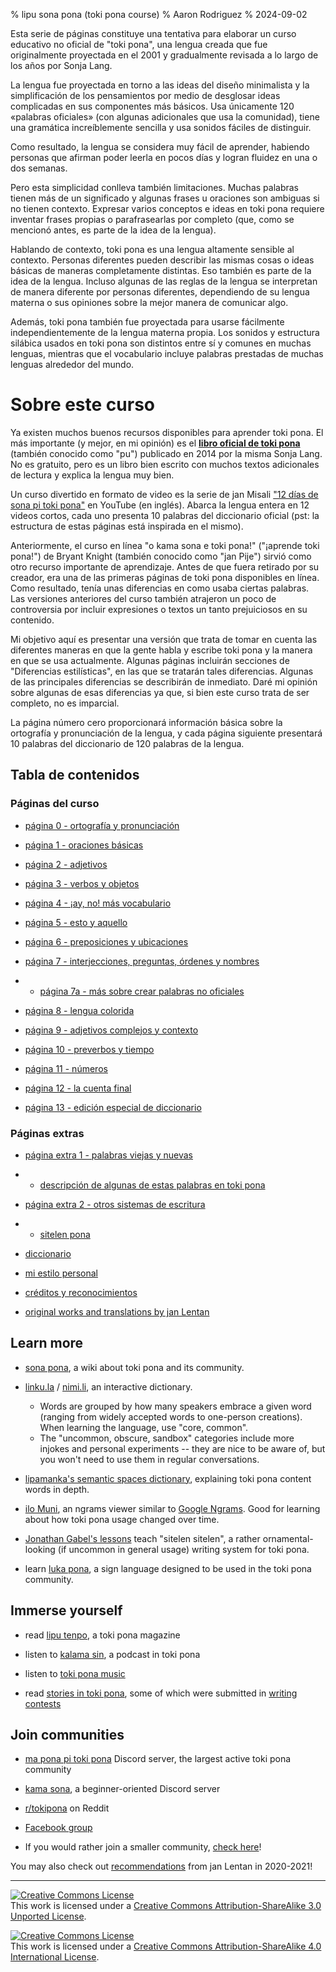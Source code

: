 % lipu sona pona (toki pona course)
% Aaron Rodriguez
% 2024-09-02

Esta serie de páginas constituye una tentativa para elaborar un curso educativo no oficial 
de "toki pona", una lengua creada que fue originalmente proyectada en el 2001 y 
gradualmente revisada a lo largo de los años por Sonja Lang.

La lengua fue proyectada en torno a las ideas del diseño minimalista y la simplificación 
de los pensamientos por medio de desglosar ideas complicadas en sus componentes más básicos. 
Usa únicamente 120 «palabras oficiales» (con algunas adicionales 
que usa la comunidad), tiene una gramática increíblemente sencilla
y usa sonidos fáciles de distinguir.

Como resultado, la lengua se considera muy fácil de aprender,
habiendo personas que afirman poder leerla en pocos días y logran fluidez en una o dos semanas.

Pero esta simplicidad conlleva también limitaciones. Muchas palabras tienen 
más de un significado y algunas frases u oraciones son ambiguas si no tienen contexto.
Expresar varios conceptos e ideas en toki pona requiere inventar frases propias
o parafrasearlas por completo (que, como se mencionó antes, es parte de la idea de la lengua).

Hablando de contexto, toki pona es una lengua altamente sensible al contexto. Personas diferentes
pueden describir las mismas cosas o ideas básicas de maneras completamente distintas. Eso también
es parte de la idea de la lengua. Incluso algunas de las reglas de la lengua se interpretan de manera diferente
por personas diferentes, dependiendo de su lengua materna o sus opiniones sobre la mejor manera de comunicar algo.

Además, toki pona también fue proyectada para usarse fácilmente independientemente 
de la lengua materna propia. Los sonidos y estructura silábica usados en toki pona son
distintos entre sí y comunes en muchas lenguas, mientras 
que el vocabulario incluye palabras prestadas de muchas lenguas alrededor del mundo.

# Sobre este curso

Ya existen muchos buenos recursos disponibles para aprender toki pona.
El más importante (y mejor, en mi opinión) es el [**libro oficial 
de toki pona**](https://tokipona.org/) (también conocido como "pu") publicado en 2014 por la misma Sonja
Lang. No es gratuito, pero es un libro bien escrito con muchos
textos adicionales de lectura y explica la lengua muy bien.

Un curso divertido en formato de video es la serie de jan Misali
["12 días de sona pi toki pona"](https://www.youtube.com/watch?v=4L-dvvng4Zc)
en YouTube (en inglés). Abarca la lengua entera en 12 videos cortos, cada uno 
presenta 10 palabras del diccionario oficial (pst: la estructura de estas páginas
está inspirada en el mismo).

Anteriormente, el curso en línea "o kama sona e toki pona!" ("¡aprende toki pona!") de
Bryant Knight (también conocido como "jan Pije") sirvió como otro recurso importante de aprendizaje.
Antes de que fuera retirado por su creador, era una de las primeras páginas de toki pona
disponibles en línea. Como resultado, tenía unas diferencias en como usaba ciertas
palabras. Las versiones anteriores del curso también atrajeron un poco de controversia
por incluir expresiones o textos un tanto prejuiciosos en su contenido. 

Mi objetivo aquí es presentar una versión que trata de tomar en cuenta 
las diferentes maneras en que la gente habla y escribe toki pona y la manera en que se usa
actualmente. Algunas páginas incluirán secciones de "Diferencias estilísticas", en las que
se tratarán tales diferencias. Algunas de las principales diferencias se describirán
de inmediato. Daré mi opinión sobre algunas de esas diferencias ya que,
si bien este curso trata de ser completo, no es imparcial.

La página número cero proporcionará información básica sobre la ortografía y pronunciación 
de la lengua, y cada página siguiente presentará 10 palabras del 
diccionario de 120 palabras de la lengua. 

## Tabla de contenidos

### Páginas del curso

* [página 0 - ortografía y pronunciación](es/0)

* [página 1 - oraciones básicas](es/1)

* [página 2 - adjetivos](es/2)

* [página 3 - verbos y objetos](es/3)

* [página 4 - ¡ay, no! más vocabulario](es/4)

* [página 5 - esto y aquello](es/5)

* [página 6 - preposiciones y ubicaciones](es/6)

* [página 7 - interjecciones, preguntas, órdenes y nombres](es/7)

* * [página 7a - más sobre crear palabras no oficiales](en/7a)

* [página 8 - lengua colorida](es/8)

* [página 9 - adjetivos complejos y contexto](es/9)

* [página 10 - preverbos y tiempo](es/10)

* [página 11 - números](es/11)

* [página 12 - la cuenta final](es/12)

* [página 13 - edición especial de diccionario](es/13)

### Páginas extras

* [página extra 1 - palabras viejas y nuevas](en/x1)
* * [descripción de algunas de estas palabras en toki pona](nimi_pi_pu_ala/)

* [página extra 2 - otros sistemas de escritura](en/x2)
* * [sitelen pona](sitelen_pona/)

* [diccionario](dictionary/)

* [mi estilo personal](personal_style/)

* [créditos y reconocimientos](credits/)

* [original works and translations by jan Lentan](lentan)

<!-- This Google Docs page is unmaintained and should not be shown to users! -->
<!-- If you would like to bring it up to date, please reach out. -->
<!--
### Alternative versions

* [Google Docs version](https://docs.google.com/document/d/1uZ-OqpATrjJwCRRvKLEoT16mphES4Id_za_gHmrtEQ4/edit?usp=sharing)
-->

## Learn more

* [sona pona](https://sona.pona.la), a wiki about toki pona and its community.

* [linku.la](https://linku.la/) / [nimi.li](https://nimi.li/),
  an interactive dictionary.

  * Words are grouped by how many speakers embrace a given word (ranging from
    widely accepted words to one-person creations). When learning the language,
    use "core, common".
  * The "uncommon, obscure, sandbox" categories include more injokes and
    personal experiments -- they are nice to be aware of, but you won't need to
    use them in regular conversations.

* [lipamanka's semantic spaces dictionary](https://lipamanka.gay/essays/dictionary),
  explaining toki pona content words in depth.

* [ilo Muni](https://gregdan3.github.io/ilo-muni/), an ngrams viewer
  similar to [Google Ngrams](https://books.google.com/ngrams/).
  Good for learning about how toki pona usage changed over time.

* [Jonathan Gabel's lessons](https://jonathangabel.com/toki-pona)
  teach "sitelen sitelen", a rather ornamental-looking (if uncommon
  in general usage) writing system for toki pona.

* learn [luka pona](https://luka.pona.la/), a sign language designed
  to be used in the toki pona community.

## Immerse yourself

* read [lipu tenpo](https://liputenpo.org), a toki pona magazine

* listen to [kalama sin](https://www.youtube.com/playlist?list=PLjOmpMyMxd8Qs2mAXcLk817tQy_AQj09u), a podcast in toki pona

<!-- 
  Currently links to a suno pi toki pona music playlist.
  In the future, it would be good to have a permanent link
  for high quality music.
-->
* listen to [toki pona music](https://www.youtube.com/playlist?list=PLeCE5N29ioyUbj_lvYm9IdGJnE2HPacVv)

<!--
  As of 2024, kulupu Lapo is an ongoing project to pool toki pona literature
  into one readily accessible place. The project is in its earliest stages and
  does not warrant being shown here. Hopefully eventually that changes.
-->
* read [stories in toki pona](https://sona.pona.la/wiki/Literature),
  some of which were submitted in [writing contests](https://utala.pona.la)

## Join communities

* [ma pona pi toki pona](https://discord.gg/mapona) Discord server,
  the largest active toki pona community

* [kama sona](https://discord.gg/ChC6qtVsSE), a beginner-oriented Discord server

* [r/tokipona](https://reddit.com/r/tokipona) on Reddit

* [Facebook group](https://www.facebook.com/groups/sitelen)

* If you would rather join a smaller community,
  [check here](https://sona.pona.la/wiki/Communities)!

You may also check out [recommendations](/recs_2021/) from jan Lentan in 2020-2021!

---

<a rel="license" href="http://creativecommons.org/licenses/by-sa/3.0/"><img
alt="Creative Commons License" style="border-width:0"
src="https://i.creativecommons.org/l/by-sa/3.0/88x31.png" /></a><br />This work
is licensed under a <a rel="license"
href="http://creativecommons.org/licenses/by-sa/3.0/">Creative Commons
Attribution-ShareAlike 3.0 Unported License</a>.

<a rel="license" href="http://creativecommons.org/licenses/by-sa/4.0/"><img
alt="Creative Commons License" style="border-width:0"
src="https://i.creativecommons.org/l/by-sa/4.0/88x31.png" /></a><br />This work
is licensed under a <a rel="license"
href="http://creativecommons.org/licenses/by-sa/4.0/">Creative Commons
Attribution-ShareAlike 4.0 International License</a>.


